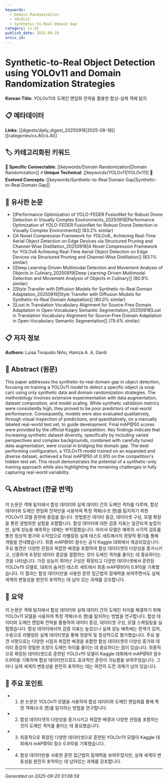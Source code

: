 ```yaml
---
keywords:
  - Domain Randomization
  - YOLOv11
  - Synthetic-to-Real Domain Gap
category: cs.AI
publish_date: 2025-09-18
arxiv_id:
---
```


<!-- KEYWORD_LINKING_METADATA:
{
  "processed_timestamp": "2025-09-22 22:08:15.787090",
  "vocabulary_version": "1.0",
  "selected_keywords": [
    "Domain Randomization",
    "YOLOv11",
    "Synthetic-to-Real Domain Gap"
  ],
  "rejected_keywords": [
    "Object Detection",
    "Data Augmentation"
  ],
  "similarity_scores": {
    "Domain Randomization": 0.85,
    "YOLOv11": 0.8,
    "Synthetic-to-Real Domain Gap": 0.8
  },
  "extraction_method": "AI_prompt_based",
  "budget_applied": true
}
-->

# Synthetic-to-Real Object Detection using YOLOv11 and Domain Randomization Strategies

**Korean Title:** YOLOv11과 도메인 랜덤화 전략을 활용한 합성-실제 객체 탐지

## 📋 메타데이터

**Links**: [[digests/daily_digest_20250918|2025-09-18]]     [[categories/cs.AI|cs.AI]]

## 🏷️ 카테고리화된 키워드
**🔗 Specific Connectable**: [[keywords/Domain Randomization|Domain Randomization]]
**⚡ Unique Technical**: [[keywords/YOLOv11|YOLOv11]]
**🚀 Evolved Concepts**: [[keywords/Synthetic-to-Real Domain Gap|Synthetic-to-Real Domain Gap]]

## 🔗 유사한 논문
- [[Performance Optimization of YOLO-FEDER FusionNet for Robust Drone Detection in Visually Complex Environments_20250918|Performance Optimization of YOLO-FEDER FusionNet for Robust Drone Detection in Visually Complex Environments]] (83.2% similar)
- [[A Novel Compression Framework for YOLOv8_ Achieving Real-Time Aerial Object Detection on Edge Devices via Structured Pruning and Channel-Wise Distillation_20250918|A Novel Compression Framework for YOLOv8 Achieving Real-Time Aerial Object Detection on Edge Devices via Structured Pruning and Channel-Wise Distillation]] (83.1% similar)
- [[Deep Learning-Driven Multimodal Detection and Movement Analysis of Objects in Culinary_20250919|Deep Learning-Driven Multimodal Detection and Movement Analysis of Objects in Culinary]] (80.9% similar)
- [[Style Transfer with Diffusion Models for Synthetic-to-Real Domain Adaptation_20250919|Style Transfer with Diffusion Models for Synthetic-to-Real Domain Adaptation]] (80.0% similar)
- [[Lost in Translation Vocabulary Alignment for Source-Free Domain Adaptation in Open-Vocabulary Semantic Segmentation_20250918|Lost in Translation Vocabulary Alignment for Source-Free Domain Adaptation in Open-Vocabulary Semantic Segmentation]] (79.4% similar)

## 📋 저자 정보

**Authors:** Luisa Torquato Niño, Hamza A. A. Gardi

## 📄 Abstract (원문)

This paper addresses the synthetic-to-real domain gap in object detection,
focusing on training a YOLOv11 model to detect a specific object (a soup can)
using only synthetic data and domain randomization strategies. The methodology
involves extensive experimentation with data augmentation, dataset composition,
and model scaling. While synthetic validation metrics were consistently high,
they proved to be poor predictors of real-world performance. Consequently,
models were also evaluated qualitatively, through visual inspection of
predictions, and quantitatively, on a manually labeled real-world test set, to
guide development. Final mAP@50 scores were provided by the official Kaggle
competition. Key findings indicate that increasing synthetic dataset diversity,
specifically by including varied perspectives and complex backgrounds, combined
with carefully tuned data augmentation, were crucial in bridging the domain
gap. The best performing configuration, a YOLOv11l model trained on an expanded
and diverse dataset, achieved a final mAP@50 of 0.910 on the competition's
hidden test set. This result demonstrates the potential of a synthetic-only
training approach while also highlighting the remaining challenges in fully
capturing real-world variability.

## 🔍 Abstract (한글 번역)

이 논문은 객체 탐지에서 합성 데이터와 실제 데이터 간의 도메인 격차를 다루며, 합성 데이터와 도메인 랜덤화 전략만을 사용하여 특정 객체(수프 캔)를 탐지하기 위한 YOLOv11 모델 훈련에 중점을 둡니다. 방법론은 데이터 증강, 데이터셋 구성, 모델 확장을 통한 광범위한 실험을 포함합니다. 합성 데이터에 대한 검증 지표는 일관되게 높았지만, 실제 성능을 예측하는 데에는 부적절했습니다. 따라서 모델은 예측의 시각적 검토를 통한 정성적 평가와 수작업으로 라벨링된 실제 테스트 세트에서의 정량적 평가를 통해 개발을 안내했습니다. 최종 mAP@50 점수는 공식 Kaggle 대회에서 제공되었습니다. 주요 발견은 다양한 관점과 복잡한 배경을 포함하여 합성 데이터셋의 다양성을 증가시키고, 신중하게 조정된 데이터 증강을 결합하는 것이 도메인 격차를 줄이는 데 중요하다는 것을 나타냅니다. 가장 성능이 뛰어난 구성은 확장되고 다양한 데이터셋에서 훈련된 YOLOv11l 모델로, 대회의 숨겨진 테스트 세트에서 최종 mAP@50이 0.910을 기록했습니다. 이 결과는 합성 데이터만을 사용한 훈련 접근법의 잠재력을 보여주면서도 실제 세계의 변동성을 완전히 포착하는 데 남아 있는 과제를 강조합니다.

## 📝 요약

이 논문은 객체 탐지에서 합성 데이터와 실제 데이터 간의 도메인 차이를 해결하기 위해 YOLOv11 모델을 사용하여 특정 객체(수프 캔)를 탐지하는 방법을 연구합니다. 합성 데이터와 도메인 랜덤화 전략을 활용하여 데이터 증강, 데이터셋 구성, 모델 스케일링을 실험했습니다. 합성 데이터에서의 검증 지표는 높았으나 실제 성능 예측에는 한계가 있어, 수동으로 라벨링된 실제 데이터셋을 통해 정량적 및 정성적으로 평가했습니다. 주요 발견 사항으로는 다양한 시점과 복잡한 배경을 포함한 합성 데이터셋의 다양성 증가와 데이터 증강의 정밀한 조정이 도메인 차이를 줄이는 데 중요하다는 점이 있습니다. 최종적으로 확장된 데이터셋으로 훈련된 YOLOv11l 모델이 Kaggle 대회에서 mAP@50 점수 0.910을 기록하며 합성 데이터만으로도 효과적인 훈련이 가능함을 보여주었습니다. 그러나 실제 세계의 변동성을 완전히 포착하는 데는 여전히 도전 과제가 남아 있습니다.

## 🎯 주요 포인트

- 1. 본 논문은 YOLOv11 모델을 사용하여 합성 데이터와 도메인 랜덤화를 통해 특정 객체(수프 캔)를 탐지하는 방법을 연구합니다.

- 2. 합성 데이터셋의 다양성을 증가시키고 복잡한 배경과 다양한 관점을 포함하는 것이 도메인 격차를 줄이는 데 중요했습니다.

- 3. 최종적으로 확장된 다양한 데이터셋으로 훈련된 YOLOv11l 모델이 Kaggle 대회에서 mAP@50 점수 0.910을 기록했습니다.

- 4. 합성 데이터만을 사용한 훈련 접근법의 잠재력을 보여주었지만, 실제 세계의 변동성을 완전히 포착하는 데 남아있는 과제를 강조합니다.

---

*Generated on 2025-09-20 01:06:59*